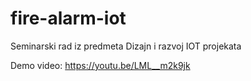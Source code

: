 # fire-alarm-iot
Seminarski rad iz predmeta Dizajn i razvoj IOT projekata

Demo video: https://youtu.be/LML__m2k9jk
